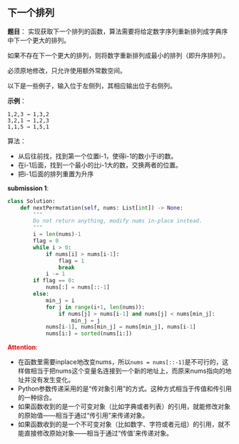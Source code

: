## 下一个排列
**题目**：
实现获取下一个排列的函数，算法需要将给定数字序列重新排列成字典序中下一个更大的排列。

如果不存在下一个更大的排列，则将数字重新排列成最小的排列（即升序排列）。

必须原地修改，只允许使用额外常数空间。

以下是一些例子，输入位于左侧列，其相应输出位于右侧列。

**示例**：
```
1,2,3 → 1,3,2
3,2,1 → 1,2,3
1,1,5 → 1,5,1
```

算法：
* 从后往前找，找到第一个位置i-1，使得i-1的数小于i的数。
* 在i-1后面，找到一个最小的比i-1大的数，交换两者的位置。
* 把i-1后面的排列重置为升序

**submission 1**:
```python
class Solution:
    def nextPermutation(self, nums: List[int]) -> None:
        """
        Do not return anything, modify nums in-place instead.
        """
        i = len(nums)-1
        flag = 0
        while i > 0:
            if nums[i] > nums[i-1]:
                flag = 1
                break
            i -= 1
        if flag == 0:
            nums[:] = nums[::-1]
        else:
            min_j = i
            for j in range(i+1, len(nums)):
                if nums[j] > nums[i-1] and nums[j] < nums[min_j]:
                    min_j = j
            nums[i-1], nums[min_j] = nums[min_j], nums[i-1]
            nums[i:] = sorted(nums[i:])
```

<font color="#FF0000">**Attention**</font>:

- 在函数里需要inplace地改变nums，所以```nums = nums[::-1]```是不可行的，这样做相当于把nums这个变量名连接到一个新的地址上，而原来nums指向的地址并没有发生变化。
- Python参数传递采用的是“传对象引用”的方式。这种方式相当于传值和传引用的一种综合。
- 如果函数收到的是一个可变对象（比如字典或者列表）的引用，就能修改对象的原始值——相当于通过“传引用”来传递对象。
- 如果函数收到的是一个不可变对象（比如数字、字符或者元组）的引用，就不能直接修改原始对象——相当于通过“传值'来传递对象。
